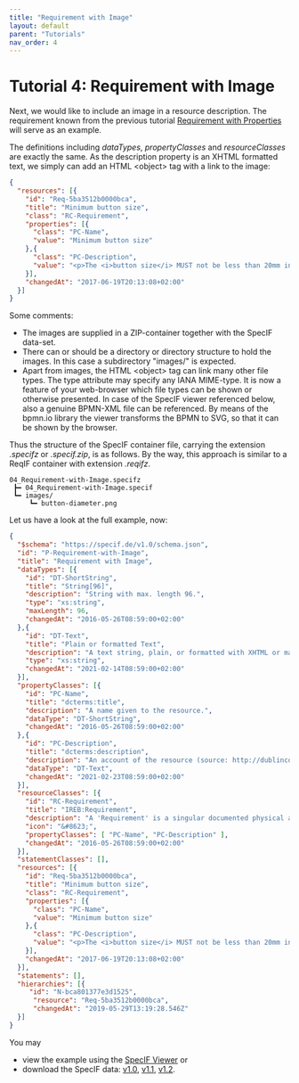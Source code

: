 ```yaml
---
title: "Requirement with Image"
layout: default
parent: "Tutorials"
nav_order: 4
---
```


# Tutorial 4: Requirement with Image

Next, we would like to include an image in a resource description. The requirement known from the previous tutorial [Requirement with Properties](./03_Requirement-with-Properties.html) will serve as an example.

The definitions including *dataTypes*, *propertyClasses* and *resourceClasses* are exactly the same. As the description property is an XHTML formatted text, we simply can add an HTML &lt;object&gt; tag with a link to the image:

```json
{
  "resources": [{
    "id": "Req-5ba3512b0000bca",
    "title": "Minimum button size",
    "class": "RC-Requirement",
    "properties": [{
      "class": "PC-Name",
      "value": "Minimum button size"
    },{
      "class": "PC-Description",
      "value": "<p>The <i>button size</i> MUST not be less than 20mm in diameter.</p><p><object data=\"images/button-diameter.png\" type=\"image/png\">Diameter in different Forms</object></p>"
    }],
    "changedAt": "2017-06-19T20:13:08+02:00"
  }]
}
```

Some comments:
- The images are supplied in a ZIP-container together with the SpecIF data-set.
- There can or should be a directory or directory structure to hold the images. In this case a subdirectory \"images/\" is expected. 
- Apart from images, the HTML &lt;object&gt; tag can link many other file types. The type attribute may specify any IANA MIME-type. It is now a feature of your web-browser which file types can be shown or otherwise presented. In case of the SpecIF viewer referenced below, also a genuine BPMN-XML file can be referenced. By means of the bpmn.io library the viewer transforms the BPMN to SVG, so that it can be shown by the browser.


Thus the structure of the SpecIF container file, carrying the extension *.specifz* or *.specif.zip*, is as follows. By the way, this approach is similar to a ReqIF container with extension *.reqifz*.

```
04_Requirement-with-Image.specifz
 ┣━ 04_Requirement-with-Image.specif
 ┗━ images/
     ┗━ button-diameter.png
```


Let us have a look at the full example, now:

```json
{
  "$schema": "https://specif.de/v1.0/schema.json",
  "id": "P-Requirement-with-Image",
  "title": "Requirement with Image",
  "dataTypes": [{
    "id": "DT-ShortString",
    "title": "String[96]",
    "description": "String with max. length 96.",
    "type": "xs:string",
    "maxLength": 96,
    "changedAt": "2016-05-26T08:59:00+02:00"
  },{
    "id": "DT-Text",
    "title": "Plain or formatted Text",
    "description": "A text string, plain, or formatted with XHTML or markdown",
    "type": "xs:string",
    "changedAt": "2021-02-14T08:59:00+02:00"
  }],
  "propertyClasses": [{
    "id": "PC-Name",
    "title": "dcterms:title",
    "description": "A name given to the resource.",
    "dataType": "DT-ShortString",
    "changedAt": "2016-05-26T08:59:00+02:00"
  },{
    "id": "PC-Description",
    "title": "dcterms:description",
    "description": "An account of the resource (source: http://dublincore.org/documents/dcmi-terms/). Descriptive text represented in plain or rich text using XHTML or Markdown. SHOULD include only content that is valid and suitable inside an XHTML &lt;div&gt; element (source: http://open-services.net/).",
    "dataType": "DT-Text",
    "changedAt": "2021-02-23T08:59:00+02:00"
  }],
  "resourceClasses": [{
    "id": "RC-Requirement",
    "title": "IREB:Requirement",
    "description": "A 'Requirement' is a singular documented physical and functional need that a particular design, product or process must be able to perform.",
    "icon": "&#8623;",
    "propertyClasses": [ "PC-Name", "PC-Description" ],
    "changedAt": "2016-05-26T08:59:00+02:00"
  }],
  "statementClasses": [],
  "resources": [{
    "id": "Req-5ba3512b0000bca",
    "title": "Minimum button size",
    "class": "RC-Requirement",
    "properties": [{
      "class": "PC-Name",
      "value": "Minimum button size"
    },{
      "class": "PC-Description",
      "value": "<p>The <i>button size</i> MUST not be less than 20mm in diameter.</p><p><object data=\"images/button-diameter.png\" type=\"image/png\">Diameter in different Forms</object></p>"
    }],
    "changedAt": "2017-06-19T20:13:08+02:00"
  }],
  "statements": [],
  "hierarchies": [{
     "id": "N-bca801377e3d1525",
      "resource": "Req-5ba3512b0000bca",
      "changedAt": "2019-05-29T13:19:28.546Z"
  }]
}
```

You may 
- view the example using the <a href="https://specif.de/apps/view.html#import=https://specif.de/examples/v1.1/04_Requirement-with-Image.specifz" target="_blank">SpecIF Viewer</a> or 
- download the SpecIF data: <a href="https://specif.de/examples/v1.0/04_Requirement-with-Image.specifz">v1.0</a>, 
<a href="https://specif.de/examples/v1.1/04_Requirement-with-Image.specifz">v1.1</a>, 
<a href="https://specif.de/examples/v1.2/04_Requirement-with-Image.specifz">v1.2</a>.
